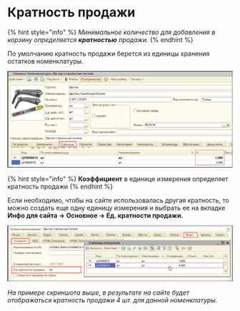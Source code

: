 # Кратность продажи

{% hint style="info" %}
_Минимальное количество для добавления в корзину определяется **кратностью** продажи._
{% endhint %}

По умолчанию кратность продажи берется из единицы хранения остатков номенклатуры.

![](<../../.gitbook/assets/Image 171.png>)

{% hint style="info" %}
**Коэффициент** в единице измерения определяет кратность продажи
{% endhint %}

Если необходимо, чтобы на сайте использовалась другая кратность, то можно создать еще одну единицу измерения и выбрать ее на вкладке **Инфо для сайта → Основное → Ед. кратности продажи.**

![](<../../.gitbook/assets/Image 172.png>)

_На примере скриншота выше, в результате на сайте будет отображаться кратность продажи 4 шт. для данной номенклатуры._
